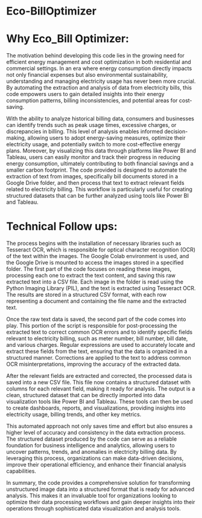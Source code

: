 # Eco-BillOptimizer

# Why Eco_Bill Optimizer:

The motivation behind developing this code lies in the growing need for efficient energy management and cost optimization in both residential and commercial settings. In an era where energy consumption directly impacts not only financial expenses but also environmental sustainability, understanding and managing electricity usage has never been more crucial. By automating the extraction and analysis of data from electricity bills, this code empowers users to gain detailed insights into their energy consumption patterns, billing inconsistencies, and potential areas for cost-saving.

With the ability to analyze historical billing data, consumers and businesses can identify trends such as peak usage times, excessive charges, or discrepancies in billing. This level of analysis enables informed decision-making, allowing users to adopt energy-saving measures, optimize their electricity usage, and potentially switch to more cost-effective energy plans. Moreover, by visualizing this data through platforms like Power BI and Tableau, users can easily monitor and track their progress in reducing energy consumption, ultimately contributing to both financial savings and a smaller carbon footprint.
The code provided is designed to automate the extraction of text from images, specifically bill documents stored in a Google Drive folder, and then process that text to extract relevant fields related to electricity billing. This workflow is particularly useful for creating structured datasets that can be further analyzed using tools like Power BI and Tableau.

# Technical Follow ups:

The process begins with the installation of necessary libraries such as Tesseract OCR, which is responsible for optical character recognition (OCR) of the text within the images. The Google Colab environment is used, and the Google Drive is mounted to access the images stored in a specified folder. The first part of the code focuses on reading these images, processing each one to extract the text content, and saving this raw extracted text into a CSV file. Each image in the folder is read using the Python Imaging Library (PIL), and the text is extracted using Tesseract OCR. The results are stored in a structured CSV format, with each row representing a document and containing the file name and the extracted text.

Once the raw text data is saved, the second part of the code comes into play. This portion of the script is responsible for post-processing the extracted text to correct common OCR errors and to identify specific fields relevant to electricity billing, such as meter number, bill number, bill date, and various charges. Regular expressions are used to accurately locate and extract these fields from the text, ensuring that the data is organized in a structured manner. Corrections are applied to the text to address common OCR misinterpretations, improving the accuracy of the extracted data.

After the relevant fields are extracted and corrected, the processed data is saved into a new CSV file. This file now contains a structured dataset with columns for each relevant field, making it ready for analysis. The output is a clean, structured dataset that can be directly imported into data visualization tools like Power BI and Tableau. These tools can then be used to create dashboards, reports, and visualizations, providing insights into electricity usage, billing trends, and other key metrics.

This automated approach not only saves time and effort but also ensures a higher level of accuracy and consistency in the data extraction process. The structured dataset produced by the code can serve as a reliable foundation for business intelligence and analytics, allowing users to uncover patterns, trends, and anomalies in electricity billing data. By leveraging this process, organizations can make data-driven decisions, improve their operational efficiency, and enhance their financial analysis capabilities.

In summary, the code provides a comprehensive solution for transforming unstructured image data into a structured format that is ready for advanced analysis. This makes it an invaluable tool for organizations looking to optimize their data processing workflows and gain deeper insights into their operations through sophisticated data visualization and analysis tools.
